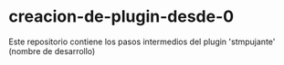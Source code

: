 # creacion-de-plugin-desde-0
Este repositorio contiene los pasos intermedios del plugin 'stmpujante' (nombre de desarrollo)
